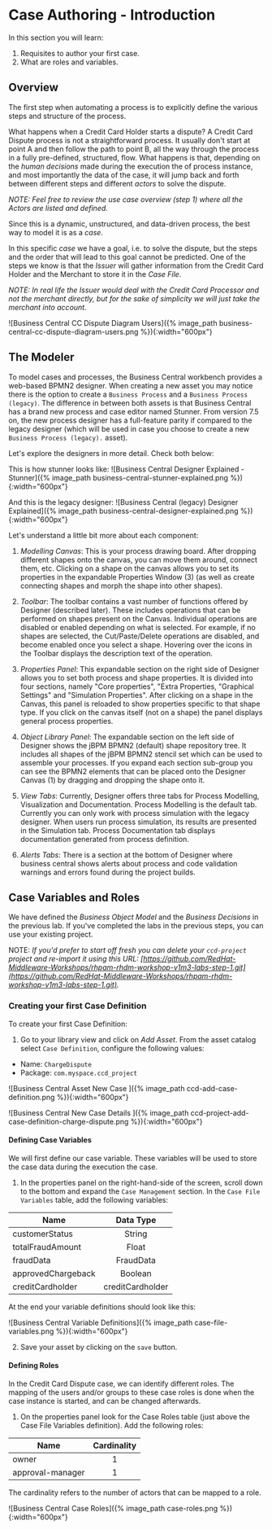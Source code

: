 
# Case Authoring - Introduction

In this section you will learn:

1. Requisites to author your first case.
2. What are roles and variables.

## Overview
The first step when automating a process is to explicitly define the various steps and structure of the process.

What happens when a Credit Card Holder starts a dispute? A Credit Card Dispute process is not a straightforward process. It usually don't start at point A and then follow the path to point B, all the way through the process in a fully pre-defined, structured, flow. What happens is that, depending on the *human decisions* made during the execution the of process instance, and most importantly the data of the case, it will jump back and forth between different steps and different _actors_ to solve the dispute.

_NOTE: Feel free to review the use case overview (step 1) where all the Actors are listed and defined._

Since this is a dynamic, unstructured, and data-driven process, the best way to model it is as a _case_.

In this specific _case_ we have a goal, i.e. to solve the dispute, but the steps and the order that will lead to this goal cannot be predicted. One of the steps we know is that the _Issuer_ will gather information from the Credit Card Holder and the Merchant to store it in the _Case File_.

_NOTE: In real life the _Issuer_ would deal with the Credit Card Processor and not the merchant directly, but for the sake of simplicity we will just take the merchant into account._

![Business Central CC Dispute Diagram Users]({% image_path business-central-cc-dispute-diagram-users.png %}){:width="600px"}

## The Modeler

To model cases and processes, the Business Central workbench provides a web-based BPMN2 designer. When creating a new asset you may notice there is the option to create a `Business Process` and a `Business Process (legacy)`. The difference in between both assets is that Business Central has a brand new process and case editor named Stunner. From version 7.5 on, the new process designer has a full-feature parity if compared to the legacy designer (which will be used in case you choose to create a new `Business Process (legacy).` asset).

 Let's explore the designers in more detail. Check both below:

This is how stunner looks like:
![Business Central Designer Explained - Stunner]({% image_path business-central-stunner-explained.png %}){:width="600px"}

And this is the legacy designer:
![Business Central (legacy) Designer Explained]({% image_path business-central-designer-explained.png %}){:width="600px"}

Let's understand a little bit more about each component:

1. _Modelling Canvas_: This is your process drawing board. After dropping different shapes onto the canvas, you can move them around, connect them, etc. Clicking on a shape on the canvas allows you to set its properties in the expandable Properties Window (3) (as well as create connecting shapes and morph the shape into other shapes).

2. _Toolbar_: The toolbar contains a vast number of functions offered by Designer (described later). These includes operations that can be performed on shapes present on the Canvas. Individual operations are disabled or enabled depending on what is selected. For example, if no shapes are selected, the Cut/Paste/Delete operations are disabled, and become enabled once you select a shape. Hovering over the icons in the Toolbar displays the description text of the operation.

3.  _Properties Panel_: This expandable section on the right side of Designer allows you to set both process and shape properties. It is divided into four sections, namely "Core properties", "Extra Properties, "Graphical Settings" and "Simulation Properties". After clicking on a shape in the Canvas, this panel is reloaded to show properties specific to that shape type. If you click on the canvas itself (not on a shape) the panel displays general process properties.

4.  _Object Library Panel_: The expandable section on the left side of Designer shows the jBPM BPMN2 (default) shape repository tree. It includes all shapes of the jBPM BPMN2 stencil set which can be used to assemble your processes. If you expand each section sub-group you can see the BPMN2 elements that can be placed onto the Designer Canvas (1) by dragging and dropping the shape onto it.

5. _View Tabs_: Currently, Designer offers three tabs for Process Modelling, Visualization and Documentation. Process Modelling is the default tab. Currently you can only work with process simulation with the legacy designer. When users run process simulation, its results are presented in the Simulation tab. Process Documentation tab displays documentation generated from process definition.

6. _Alerts Tabs_: There is a section at the bottom of Designer where business central shows alerts about process and code validation warnings and errors found during the project builds.


## Case Variables and Roles

We have defined the _Business Object Model_ and the _Business Decisions_ in the previous lab. If you've completed the labs in the previous steps, you can use your existing project.

NOTE: _If you'd prefer to start off fresh you can delete your `ccd-project` project and re-import it using this URL: [https://github.com/RedHat-Middleware-Workshops/rhpam-rhdm-workshop-v1m3-labs-step-1.git](https://github.com/RedHat-Middleware-Workshops/rhpam-rhdm-workshop-v1m3-labs-step-1.git)._

### Creating your first Case Definition

To create your first Case Definition:

1. Go to your library view and click on _Add Asset_. From the asset catalog select `Case Definition`, configure the following values:

  * Name: `ChargeDispute`
  * Package: `com.myspace.ccd_project`

  ![Business Central Asset New Case ]({% image_path ccd-add-case-definition.png %}){:width="600px"}

  ![Business Central New Case Details ]({% image_path ccd-project-add-case-definition-charge-dispute.png %}){:width="600px"}


#### Defining Case Variables

We will first define our case variable. These variables will be used to store the case data during the execution the case.

1. In the properties panel on the right-hand-side of the screen, scroll down to the bottom and expand the `Case Management` section. In the `Case File Variables` table, add the following variables:

  | Name            | Data Type     |
  | --------------- |:-------------:|
  | customerStatus  | String |
  | totalFraudAmount| Float  |
  | fraudData | FraudData      |
  | approvedChargeback | Boolean |
  | creditCardholder | creditCardholder |


  At the end your variable definitions should look like this:

  ![Business Central Variable Definitions]({% image_path case-file-variables.png %}){:width="600px"}

2. Save your asset by clicking on the `save` button.

#### Defining Roles

In the Credit Card Dispute case, we can identify different roles. The mapping of the users and/or groups to these case roles is done when the case instance is started, and can be changed afterwards.

1. On the properties panel look for the Case Roles table (just above the Case File Variables definition). Add the following roles:

  | Name             | Cardinality |
  | ---------------- |:-----------:|
  | owner            | 1           |
  | approval-manager | 1           |

  The cardinality refers to the number of actors that can be mapped to a role.

  ![Business Central Case Roles]({% image_path case-roles.png %}){:width="600px"}
